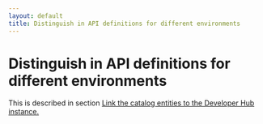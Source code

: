 ```yaml
---
layout: default
title: Distinguish in API definitions for different environments
---
```


# Distinguish in API definitions for different environments
This is described in section [Link the catalog entities to the Developer Hub instance.](https://maarten-vandeperre.github.io/developer-hub-documentation/catalog_entities/dev_hub_catalog_entities_manually.html#link-the-catalog-entities-to-the-developer-hub-instance)

